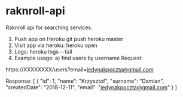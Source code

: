 # raknroll-api
Raknroll api for searching services.
1. Push app on Heroku
git push heroku master
2. Visit app via heroku:
heroku open
3. Logs:
heroku logs --tail
4. Example usage:
a) find users by username
Request:

  https://XXXXXXXX/users?email=jedynakpoczta@gmail.com
  
Response:
[
    {
        "id": 1,
        "name": "Krzysztof",
        "surname": "Damian",
        "createdDate": "2018-12-11",
        "email": "jedynakpoczta@gmail.com"
    }
]
  
